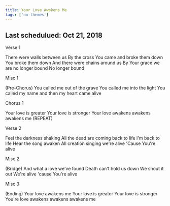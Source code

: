 ```yaml
---
title: Your Love Awakens Me
tags: ['no-themes']
---
```


## Last schedulued: Oct 21, 2018          

Verse 1

There were walls between us
By the cross You came and broke them down
You broke them down
And there were chains around us
By Your grace we are no longer bound
No longer bound

Misc 1

(Pre-Chorus)
You called me out of the grave
You called me into the light
You called my name and then my heart came alive

Chorus 1

Your love is greater
Your love is stronger
Your love awakens awakens awakens me
(REPEAT)

Verse 2

Feel the darkness shaking
All the dead are coming back to life
I'm back to life
Hear the song awaken
All creation singing we're alive
'Cause You're alive

Misc 2

(Bridge)
And what a love we've found
Death can't hold us down
We shout it out
We're alive 'cause You're alive

Misc 3

(Ending)
Your love awakens me
Your love is greater
Your love is stronger
You're love awakens awakens awakens me
